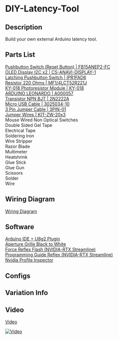 # DIY-Latency-Tool

## Description
Build your own external Arduino latency tool.

## Parts List
[Pushbutton Switch (Reset Button) | FB15ANEP2-FC](<https://au.mouser.com/ProductDetail/633-FB15ANEP2-FC>) <br>
[OLED Display I2C x2 | CS-ANAVI-DISPLAY-1](<https://au.mouser.com/ProductDetail/392-CSANAVIDISPLAY1>) <br>
[Latching Pushbutton Switch | IPR1FAD6](<https://au.mouser.com/ProductDetail/642-IPR1FAD6>) <br>
[Resistor 220 Ohms | MF1/4LCT52R221J](<https://au.mouser.com/ProductDetail/660-MF1-4LCT52R221J>) <br>
[KY-018 Photoresistor Module | KY-018](<https://www.ebay.com.au/itm/143933193381>) <br>
[ARDUINO LEONARDO | A000057](<https://au.mouser.com/ProductDetail/782-A000057>) <br>
[Transistor NPN BJT | 2N2222A](<https://au.mouser.com/ProductDetail/637-2N2222A>) <br>
[Micro USB Cable | 3025034-10](<https://au.mouser.com/ProductDetail/562-3025034-10>) <br>
[3 Pin Jumper Cable | 3PIN-01](<https://au.mouser.com/ProductDetail/375-3PIN-01>) <br>
[Jumper Wires | KIT-ZW-20x3](<https://au.mouser.com/ProductDetail/854-KIT-ZW-20X3>) <br>
Mouse Wired Non Optical Switches <br>
Double Sided Gel Tape <br>
Electrical Tape <br>
Soldering Iron <br>
Wire Stripper <br>
Razor Blade <br>
Multimeter <br>
Heatshrink <br>
Glue Stick <br>
Glue Gun <br>
Scissors <br>
Solder <br>
Wire

## Wiring Diagram
[Wiring Diagram]()

## Software
[Arduino IDE + U8g2 Plugin](https://www.arduino.cc/en/software) <br>
[Aperture Grille Black to White](https://www.aperturegrille.com/software) <br>
[Force Reflex Flash (NVIDIA-RTX Streamline)](https://github.com/NVIDIA-RTX/Streamline/tree/main) <br>
[Programming Guide Reflex (NVIDIA-RTX Streamline)](https://github.com/NVIDIA-RTX/Streamline/blob/main/docs/ProgrammingGuideReflex.md) <br>
[Nvidia Profile Inspector](https://github.com/Orbmu2k/nvidiaProfileInspector)

## Configs

## Variation Info

## Video
[Video](<https://youtu.be/KzVQL117-E0>)

[![Video](https://img.youtube.com/vi/KzVQL117-E0/maxresdefault.jpg)]([https://www.youtube.com/watch?v=KzVQL117-E0](https://youtu.be/KzVQL117-E0))
